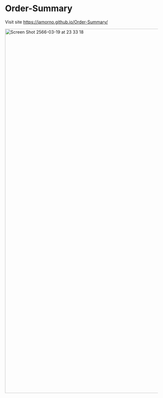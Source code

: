 # Order-Summary

Visit site https://jamorno.github.io/Order-Summary/

<img width="1198" alt="Screen Shot 2566-03-19 at 23 33 18" src="https://user-images.githubusercontent.com/100228770/226190309-ec445f0d-71a8-4c37-abc1-ca5c80a167b5.png">
